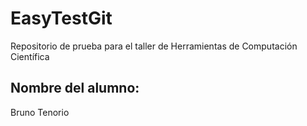 # EasyTestGit
Repositorio de prueba para el taller de Herramientas de Computación Científica
## Nombre del alumno:
Bruno Tenorio